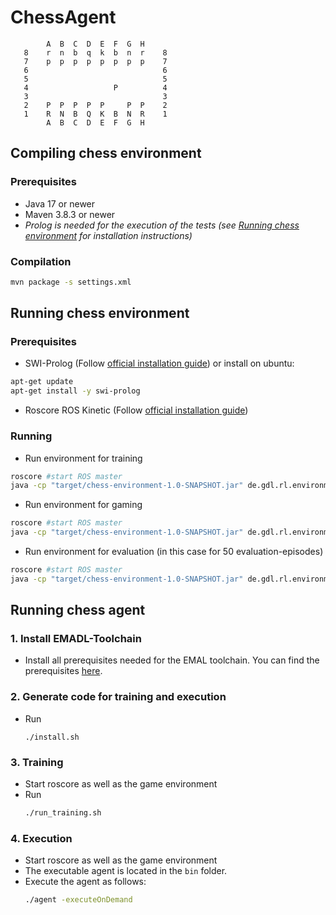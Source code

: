 # ChessAgent
```
        A  B  C  D  E  F  G  H
   8    r  n  b  q  k  b  n  r    8
   7    p  p  p  p  p  p  p  p    7
   6                              6
   5                              5
   4                   P          4
   3                              3
   2    P  P  P  P  P     P  P    2
   1    R  N  B  Q  K  B  N  R    1
        A  B  C  D  E  F  G  H
````
## Compiling chess environment
### Prerequisites
- Java 17 or newer
- Maven 3.8.3 or newer
- *Prolog is needed for the execution of the tests (see [Running chess environment](#running-chess-environment) for installation instructions)* 
### Compilation
```bash
mvn package -s settings.xml
```

## Running chess environment
###  Prerequisites
- SWI-Prolog (Follow [official installation guide](https://www.swi-prolog.org/build/unix.html)) or install on ubuntu:
```bash
apt-get update
apt-get install -y swi-prolog
```
- Roscore
ROS Kinetic (Follow [official installation guide](http://wiki.ros.org/Installation/Ubuntu))

### Running 
- Run environment for training
```bash
roscore #start ROS master
java -cp "target/chess-environment-1.0-SNAPSHOT.jar" de.gdl.rl.environment.games.chess.ChessEnv --training
```
- Run environment for gaming
```bash
roscore #start ROS master
java -cp "target/chess-environment-1.0-SNAPSHOT.jar" de.gdl.rl.environment.games.chess.ChessEnv --gaming
```
- Run environment for evaluation (in this case for 50 evaluation-episodes)
```bash
roscore #start ROS master
java -cp "target/chess-environment-1.0-SNAPSHOT.jar" de.gdl.rl.environment.games.chess.ChessEnv --evaluation 50
```
## Running chess agent
### 1. Install EMADL-Toolchain
  - Install all prerequisites needed for the EMAL toolchain. You can find the prerequisites [here](doc/EMADL_SETUP.md).
### 2. Generate code for training and execution
  - Run 
    ```
    ./install.sh
    ```
### 3. Training
  - Start roscore as well as the game environment
  - Run 
    ```bash
    ./run_training.sh
    ```
### 4. Execution
  - Start roscore as well as the game environment
  - The executable agent is located in the ```bin``` folder. 
  - Execute the agent as follows:
    ```bash
    ./agent -executeOnDemand
    ```